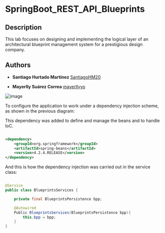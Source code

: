 # **SpringBoot_REST_API_Blueprints**

## **Description**

This lab focuses on designing and implementing the logical layer of an architectural blueprint management system for a prestigious design company.

## **Authors**

- **Santiago Hurtado Martínez** [SantiagoHM20](https://github.com/SantiagoHM20)

- **Mayerlly Suárez Correa** [mayerllyyo](https://github.com/mayerllyyo)


![image](img/ClassDiagram1.png)
  
To configure the application to work under a dependency injection scheme, as shown in the previous diagram:

This dependency was added to define and manage the beans and to handle IoC.

```xml

<dependency>
	<groupId>org.springframework</groupId>
	<artifactId>spring-beans</artifactId>
	<version>4.2.4.RELEASE</version>
</dependency>

```

And this is how the dependency injection was carried out in the service class:

```java

@Service
public class BlueprintsServices {

	private final BlueprintsPersistence bpp;

	@Autowired
	Public BlueprintsServices(BlueprintsPersistence bpp){
		this.bpp = bpp;
	}
}
```
